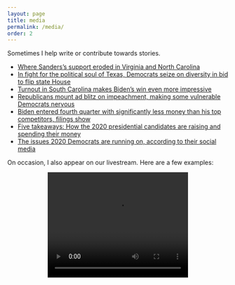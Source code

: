 ```yaml
---
layout: page
title: media
permalink: /media/
order: 2
---
```


Sometimes I help write or contribute towards stories.
* [Where Sanders’s support eroded in Virginia and North Carolina](https://www.washingtonpost.com/politics/2020/03/04/where-sanderss-support-eroded-virginia-north-carolina/)
* [In fight for the political soul of Texas, Democrats seize on diversity in bid to flip state House](https://www.washingtonpost.com/national/in-fight-for-the-political-soul-of-texas-democrats-seize-on-diversity-in-bid-to-flip-state-house/2020/03/02/83e9968a-5422-11ea-929a-64efa7482a77_story.html)
* [Turnout in South Carolina makes Biden’s win even more impressive](https://www.washingtonpost.com/politics/2020/03/01/south-carolinas-turnout-makes-bidens-win-even-more-impressive/?arc404=true)
* [Republicans mount ad blitz on impeachment, making some vulnerable Democrats nervous](https://www.washingtonpost.com/politics/republicans-mount-ad-blitz-on-impeachment-making-some-vulnerable-democrats-nervous/2019/12/07/b771f2b4-1781-11ea-a659-7d69641c6ff7_story.html)
* [Biden entered fourth quarter with significantly less money than his top competitors, filings show](https://www.washingtonpost.com/politics/biden-entered-fourth-quarter-with-significantly-less-money-than-his-top-competitors-filings-show/2019/10/16/4fcb8f40-ef85-11e9-8693-f487e46784aa_story.html)
* [Five takeaways: How the 2020 presidential candidates are raising and spending their money](https://www.washingtonpost.com/politics/five-takeaways-how-the-2020-presidential-candidates-are-raising-and-spending-their-money/2019/07/16/3aa4e9bc-a779-11e9-86dd-d7f0e60391e9_story.html)
* [The issues 2020 Democrats are running on, according to their social media](https://www.washingtonpost.com/graphics/politics/policy-2020/priorities-issues/)

On occasion, I also appear on our livestream. Here are a few examples:

<div align="center">
    <video width="320" height="240" controls>
    <source src="/assets/video/super_tuesday_model.mp4" type="video/mp4">
    </video>
</div>

